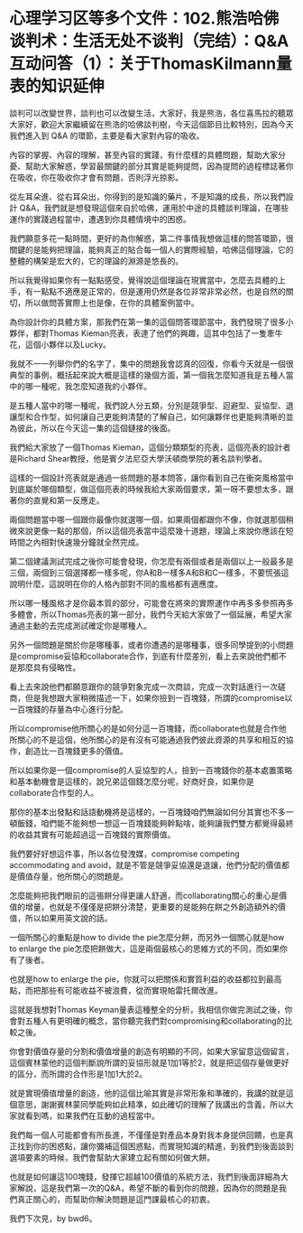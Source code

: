 # 心理学习区等多个文件：102.熊浩哈佛谈判术：生活无处不谈判（完结）：Q&A互动问答（1）：关于ThomasKilmann量表的知识延伸

談判可以改變世界，談判也可以改變生活，大家好，我是熊浩，各位喜馬拉的聽眾大家好，歡迎大家繼續留在熊浩的哈佛談判樹，今天這個節目比較特別，因為今天我們進入到 Q&A 的環節，主要是看大家對內容的吸收。

內容的掌握、內容的理解，甚至內容的實踐，有什麼樣的具體問題，幫助大家分憂、幫助大家解惑，學習最關鍵的部分其實是能夠提問，因為提問的過程標誌著你在吸收，你在吸收你才會有問題，否則浮光掠影。

從左耳朵進、從右耳朵出，你得到的是知識的藥片，不是知識的成長，所以我們設計 Q&A，我們就是想發現這個來自於哈佛，運用於中途的具體談判理論，在哪些運作的實踐過程當中，遭遇到你具體情境中的困惑。

我們願意多花一點時間，更好的為你解惑，第二件事情我想做這樣的問答環節，很關鍵的是能夠把理論，能夠真正的貼合每一個人的實際經驗，哈佛這個理論，它的整體的構架是宏大的，它的理論的淵源是悠長的。

所以我覺得如果你有一點點感受，覺得說這個理論在現實當中，怎麼去具體的上手，有一點點不適應是正常的，但是運用仍然是各位非常非常必然，也是自然的關切，所以做問答實際上也是像，在你的具體案例當中。

為你設計你的具體方案，那我們在第一集的這個問答環節當中，我們發現了很多小夥伴，都對Thomas Kieman亮表，表達了他們的興趣，這其中包括了一隻牽牛花，這個小夥伴以及Lucky。

我就不一一列舉你們的名字了，集中的問題我會認真的回復，你看今天就是一個很典型的事例，概括起來說大概是這樣的幾個方面，第一個我怎麼知道我是五種人當中的哪一種呢，我怎麼知道我的小夥伴。

是五種人當中的哪一種呢，我們說人分五類，分別是競爭型、迴避型、妥協型、退讓型和合作型，如何讓自己更能夠清楚的了解自己，如何讓夥伴也更能夠清晰的並為彼此，所以在今天這一集的這個鏈接的後面。

我們給大家放了一個Thomas Kieman，這個分類類型的亮表，這個亮表的設計者是Richard Shear教授，他是賓夕法尼亞大學沃頓商學院的著名談判學者。

這樣的一個設計亮表就是通過一些問題的基本問答，讓你看到自己在衝突風格當中到底屬於哪個類型，做這個亮表的時候我給大家兩個要求，第一呀不要想太多，跟著你的直覺和第一反應走。

兩個問題當中哪一個跟你最像你就選哪一個，如果兩個都跟你不像，你就選那個稍微來說更像一點的那個，所以這個亮表當中這麼幾十道題，理論上來說你應該在短時間之內相對快速幾分鐘就全然完成。

第二個建議測試完成之後你可能會發現，你怎麼有兩個或者是兩個以上一般最多是三個，兩個到三個選擇都一樣多呢，你A和B一樣多A和B和C一樣多，不要慌張這說明什麼，這說明在你的人格內部對不同的風格都有適應度。

所以哪一種風格才是你最本質的部分，可能會在將來的實際運作中再多多參照再多多體會，所以Thomas亮表的第一部分，我們今天給大家做了一個延展，希望大家通過主動的去完成測試確定你是哪種人。

另外一個問題是關於你是哪種事，或者你遭遇的是哪種事，很多同學提到的小問題是compromise妥協和collaborate合作，到底有什麼差別，看上去來說他們都不是那麼具有侵略性。

看上去來說他們都願意跟你的競爭對象完成一次商談，完成一次對話進行一次磋商，但是我想跟大家稍微描述一下，如果你撿到一百塊錢，所謂的compromise以一百塊錢的存量為中心進行分配。

所以compromise他所關心的是如何分這一百塊錢，而collaborate也就是合作他所關心的不是這個，他所關心的是有沒有可能通過我們彼此資源的共享和相互的協作，創造比一百塊錢更多的價值。

所以如果你是一個compromise的人妥協型的人，撿到一百塊錢你的基本處置策略和基本動機會是這樣的，說兄弟這個錢怎麼分呢，好商好良，如果你是collaborate合作型的人。

那你的基本出發點和話語動機將是這樣的，一百塊錢咱們無論如何分其實也不多一頓飯錢，咱們能不能夠想一想這一百塊錢能夠幹點啥，能夠讓我們雙方都覺得最終的收益其實有可能超過這一百塊錢的實際價值。

我們要好好想這件事，所以各位發洩媒，compromise competing accommodating and avoid，就是不管是競爭妥協還是退讓，他們分配的價值都是價值存量，他所關心的問題是。

怎麼能夠把我們眼前的這張餅分得更讓人舒適，而collaborating關心的重心是價值的增量，也就是不僅僅是把餅分清楚，更重要的是能夠在餅之外創造額外的價值，所以如果用英文說的話。

一個所關心的重點是how to divide the pie怎麼分餅，而另外一個關心就是how to enlarge the pie怎麼把餅做大，這是兩個最核心的思維方式的不同，而如果你有了後者。

也就是how to enlarge the pie，你就可以把關係和實質利益的收益都拉到最高點，而把那些有可能收益不被浪費，從而實現帕雷托爾改進。

這就是我想對Thomas Keyman量表這種整全的分析，我相信你做完測試之後，你會對五種人有更明確的概念，當你聽完我們對compromising和collaborating的比較之後。

你會對價值存量的分割和價值增量的創造有明顯的不同，如果大家留意這個留言，這個賓林蒙他的這個判斷說所謂的妥協形就是1加1等於2，就是把這個存量做更好的區分，而所謂的合作形是1加1大於2。

就是實現價值增量的創造，他的這個比喻其實是非常形象和準確的，我講的就是這個意思，謝謝賓林蒙同學能夠如此精準，如此確切的理解了我講出的含義，所以大家就看到嗎，如果我們在互動的過程當中。

我們每一個人可能都會有所長進，不僅僅是對產品本身對我本身提供回饋，也是真正找到你的困惑點，讓你彌補這個困惑點，而實現知識的精進，到我們到後面談到選項要素的時候，我們會幫助大家建立起有關如何做大餅。

也就是如何讓這100塊錢，發揮它超越100價值的系統方法，我們到後面詳細為大家解說，這是我們第一次的Q&A，希望不斷的看到你的問題，因為你的問題是我們真正關心的，而幫助你解決問題是這門課最核心的初衷。

我們下次見，by bwd6。